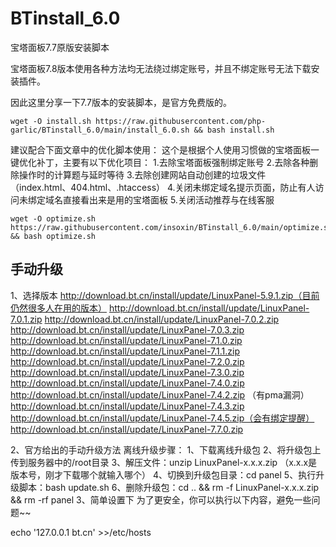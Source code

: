 # BTinstall_6.0
宝塔面板7.7原版安装脚本

宝塔面板7.8版本使用各种方法均无法绕过绑定账号，并且不绑定账号无法下载安装插件。

因此这里分享一下7.7版本的安装脚本，是官方免费版的。
```
wget -O install.sh https://raw.githubusercontent.com/php-garlic/BTinstall_6.0/main/install_6.0.sh && bash install.sh
```


建议配合下面文章中的优化脚本使用：
这个是根据个人使用习惯做的宝塔面板一键优化补丁，主要有以下优化项目：
1.去除宝塔面板强制绑定账号
2.去除各种删除操作时的计算题与延时等待
3.去除创建网站自动创建的垃圾文件（index.html、404.html、.htaccess）
4.关闭未绑定域名提示页面，防止有人访问未绑定域名直接看出来是用的宝塔面板
5.关闭活动推荐与在线客服
```
wget -O optimize.sh https://raw.githubusercontent.com/insoxin/BTinstall_6.0/main/optimize.sh && bash optimize.sh

```



## 手动升级
1、选择版本
http://download.bt.cn/install/update/LinuxPanel-5.9.1.zip（目前仍然很多人在用的版本）
http://download.bt.cn/install/update/LinuxPanel-7.0.1.zip
http://download.bt.cn/install/update/LinuxPanel-7.0.2.zip
http://download.bt.cn/install/update/LinuxPanel-7.0.3.zip
http://download.bt.cn/install/update/LinuxPanel-7.1.0.zip
http://download.bt.cn/install/update/LinuxPanel-7.1.1.zip
http://download.bt.cn/install/update/LinuxPanel-7.2.0.zip
http://download.bt.cn/install/update/LinuxPanel-7.3.0.zip
http://download.bt.cn/install/update/LinuxPanel-7.4.0.zip
http://download.bt.cn/install/update/LinuxPanel-7.4.2.zip （有pma漏洞）
http://download.bt.cn/install/update/LinuxPanel-7.4.3.zip
http://download.bt.cn/install/update/LinuxPanel-7.4.5.zip（会有绑定提醒）
http://download.bt.cn/install/update/LinuxPanel-7.7.0.zip

2、官方给出的手动升级方法
离线升级步骤：
1、下载离线升级包
2、将升级包上传到服务器中的/root目录
3、解压文件：unzip LinuxPanel-x.x.x.zip （x.x.x是版本号，刚才下载哪个就输入哪个）
4、切换到升级包目录：cd panel
5、执行升级脚本：bash update.sh
6、删除升级包：cd .. && rm -f LinuxPanel-x.x.x.zip && rm -rf panel
3、简单设置下
为了更安全，你可以执行以下内容，避免一些问题~~

echo '127.0.0.1 bt.cn' >>/etc/hosts

